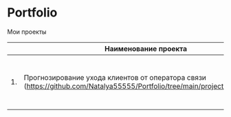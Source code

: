 # Portfolio

Мои проекты

|    | Наименование проекта                | Описание                                                     | Стек                                                         |
| ---| ------------------------------------------------------------ | ------------------------------------------------------------ | ------------------------------------------------------------ |
| 1. |Прогнозирование ухода клиентов от оператора связи (https://github.com/Natalya55555/Portfolio/tree/main/project%20telecom)| Выбор лучшей модели | python, pandas, numpy, sklearn, matplotlib, roc_auc_score,  GridSearchCV, RandomForestClassifier |
